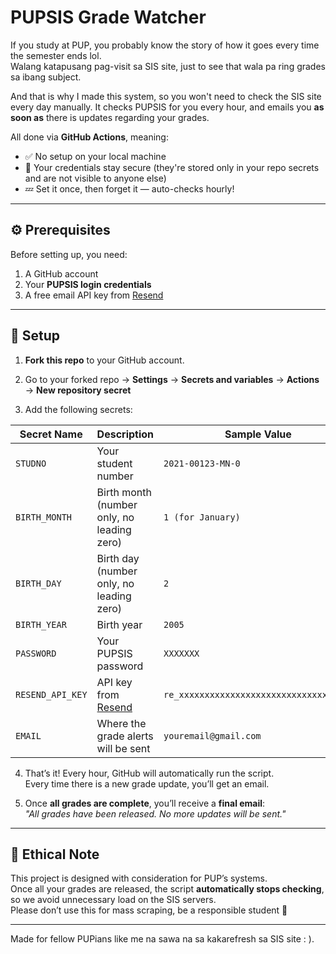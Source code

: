 # PUPSIS Grade Watcher

If you study at PUP, you probably know the story of how it goes every time the semester ends lol.  
Walang katapusang pag-visit sa SIS site, just to see that wala pa ring grades sa ibang subject.  

And that is why I made this system, so you won't need to check the SIS site every day manually.
It checks PUPSIS for you every hour, and emails you **as soon as** there is updates regarding your grades.

All done via **GitHub Actions**, meaning:

- ✅ No setup on your local machine
- 🔐 Your credentials stay secure (they're stored only in your repo secrets and are not visible to anyone else)
- 💤 Set it once, then forget it — auto-checks hourly!

---

## ⚙️ Prerequisites

Before setting up, you need:

1. A GitHub account  
2. Your **PUPSIS login credentials**
3. A free email API key from [Resend](https://resend.com)

---

## 🔧 Setup

1. **Fork this repo** to your GitHub account.

2. Go to your forked repo → **Settings** → **Secrets and variables** → **Actions** → **New repository secret**

3. Add the following secrets:

| Secret Name       | Description                                         | Sample Value                        |
|-------------------|-----------------------------------------------------|-------------------------------------|
| `STUDNO`          | Your student number                                 | `2021-00123-MN-0`                   |
| `BIRTH_MONTH`     | Birth month (number only, no leading zero)         | `1 (for January)`                                 |
| `BIRTH_DAY`       | Birth day (number only, no leading zero)           | `2`                                 |
| `BIRTH_YEAR`      | Birth year                                          | `2005`                              |
| `PASSWORD`        | Your PUPSIS password                                | `XXXXXXX`                          |
| `RESEND_API_KEY`  | API key from [Resend](https://resend.com)          | `re_xxxxxxxxxxxxxxxxxxxxxxxxxxxxxxxxxx` |
| `EMAIL`           | Where the grade alerts will be sent                | `youremail@gmail.com`              |

4. That’s it! Every hour, GitHub will automatically run the script.  
   Every time there is a new grade update, you’ll get an email.

5. Once **all grades are complete**, you’ll receive a **final email**:  
   _"All grades have been released. No more updates will be sent."_

---

## 🧠 Ethical Note

This project is designed with consideration for PUP’s systems.  
Once all your grades are released, the script **automatically stops checking**,  so we avoid unnecessary load on the SIS servers.  
Please don’t use this for mass scraping, be a responsible student 🙏

---

Made for fellow PUPians like me na sawa na sa kakarefresh sa SIS site : ).
